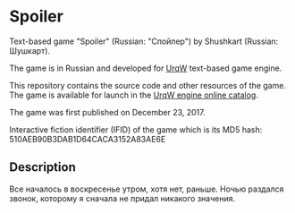 # Spoiler

Text-based game "Spoiler" (Russian: "Спойлер") by Shushkart (Russian: Шушкарт).

The game is in Russian and developed for [UrqW](https://github.com/urqw/UrqW) text-based game engine.

This repository contains the source code and other resources of the game. The game is available for launch in the [UrqW engine online catalog](https://urqw.github.io/UrqW/#spoiler).

The game was first published on December 23, 2017.

Interactive fiction identifier (IFID) of the game which is its MD5 hash: 510AEB90B3DAB1D64CACA3152A83AE6E

## Description

Все началось в воскресенье утром, хотя нет, раньше. Ночью раздался звонок, которому я сначала не придал никакого значения.
